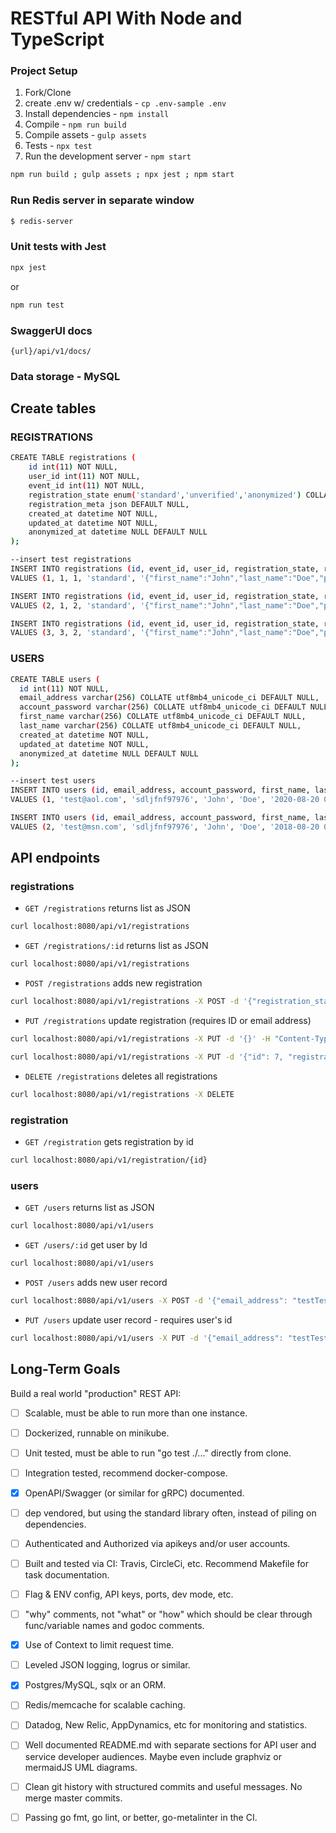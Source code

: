 # RESTful API With Node and TypeScript

### Project Setup 

1. Fork/Clone
2. create .env w/ credentials - `cp .env-sample .env`
3. Install dependencies - `npm install`
4. Compile - `npm run build`
5. Compile assets - `gulp assets`
6. Tests - `npx test`
7. Run the development server - `npm start`

```sh
npm run build ; gulp assets ; npx jest ; npm start
```

### Run Redis server in separate window 
```sh 
$ redis-server
```

### Unit tests with Jest
```sh
npx jest 
```
or 
```sh
npm run test 
```

### SwaggerUI docs 
```
{url}/api/v1/docs/
```

### Data storage - MySQL

## Create tables 

### REGISTRATIONS

```sh
CREATE TABLE registrations (
    id int(11) NOT NULL,				    	
    user_id int(11) NOT NULL,
    event_id int(11) NOT NULL,
    registration_state enum('standard','unverified','anonymized') COLLATE      utf8mb4_unicode_ci DEFAULT 'unverified',
  	registration_meta json DEFAULT NULL,
    created_at datetime NOT NULL,
	updated_at datetime NOT NULL,
  	anonymized_at datetime NULL DEFAULT NULL
);

--insert test registrations 
INSERT INTO registrations (id, event_id, user_id, registration_state, registration_meta, created_at, updated_at, anonymized_at)
VALUES (1, 1, 1, 'standard', '{"first_name":"John","last_name":"Doe","phone_number":"2065428765","email_address":"test@aol.com","contact_me":false}', '2020-08-20 00:14:14', '2020-09-01 19:15:57', NULL);

INSERT INTO registrations (id, event_id, user_id, registration_state, registration_meta, created_at, updated_at, anonymized_at)
VALUES (2, 1, 2, 'standard', '{"first_name":"John","last_name":"Doe","phone_number":"2065428765","email_address":"test@msn.com","contact_me":false}', '2020-08-20 00:14:14', '2020-09-01 19:15:57', NULL);

INSERT INTO registrations (id, event_id, user_id, registration_state, registration_meta, created_at, updated_at, anonymized_at)
VALUES (3, 3, 2, 'standard', '{"first_name":"John","last_name":"Doe","phone_number":"2065428765","email_address":"anon@gmail.com","contact_me":false}', '2020-08-20 00:14:14', '2020-09-01 19:15:57', NULL);
```

### USERS

```sh
CREATE TABLE users (
  id int(11) NOT NULL,
  email_address varchar(256) COLLATE utf8mb4_unicode_ci DEFAULT NULL,
  account_password varchar(256) COLLATE utf8mb4_unicode_ci DEFAULT NULL,
  first_name varchar(256) COLLATE utf8mb4_unicode_ci DEFAULT NULL,
  last_name varchar(256) COLLATE utf8mb4_unicode_ci DEFAULT NULL,
  created_at datetime NOT NULL,
  updated_at datetime NOT NULL,
  anonymized_at datetime NULL DEFAULT NULL
);

--insert test users 
INSERT INTO users (id, email_address, account_password, first_name, last_name, created_at, updated_at, anonymized_at)
VALUES (1, 'test@aol.com', 'sdljfnf97976', 'John', 'Doe', '2020-08-20 00:14:14', '2020-09-01 19:15:57', NULL);

INSERT INTO users (id, email_address, account_password, first_name, last_name, created_at, updated_at, anonymized_at)
VALUES (2, 'test@msn.com', 'sdljfnf97976', 'John', 'Doe', '2018-08-20 00:14:14', '2019-09-01 19:15:57', NULL);
```

## API endpoints

### registrations

* `GET /registrations` returns list as JSON
```sh
curl localhost:8080/api/v1/registrations
```

* `GET /registrations/:id` returns list as JSON
```sh
curl localhost:8080/api/v1/registrations
```

* `POST /registrations` adds new registration 
```sh
curl localhost:8080/api/v1/registrations -X POST -d '{"registration_state": "unconfirmed", "event_id": 12, "registration_meta": { "first_name": "Test", "last_name": "Testington", "phone_number": "123456789", "email_address": "testTestington@gmail.com", "contact_me": true}}' -H "Content-Type: application/json"
```

* `PUT /registrations` update registration (requires ID or email address)
```sh
curl localhost:8080/api/v1/registrations -X PUT -d '{}' -H "Content-Type: application/json"
```
```sh
curl localhost:8080/api/v1/registrations -X PUT -d '{"id": 7, "registration_state": "confirmed"}' -H "Content-Type: application/json"
```

* `DELETE /registrations` deletes all registrations
```sh
curl localhost:8080/api/v1/registrations -X DELETE
```

### registration

* `GET /registration` gets registration by id  
```sh
curl localhost:8080/api/v1/registration/{id}
```

### users

* `GET /users` returns list as JSON
```sh
curl localhost:8080/api/v1/users
```

* `GET /users/:id` get user by Id 
```sh
curl localhost:8080/api/v1/users
```

* `POST /users` adds new user record 
```sh
curl localhost:8080/api/v1/users -X POST -d '{"email_address": "testTestingtongmail.com", "first_name": "Test", "last_name": "Testington", "password": "test"}' -H "Content-Type: application/json"
```

* `PUT /users` update user record - requires user's id
```sh
curl localhost:8080/api/v1/users -X PUT -d '{"email_address": "testTestingtongmail.com", "first_name": "Test", "last_name": "Johnson", "id": 1}' -H "Content-Type: application/json"
```

## Long-Term Goals 
Build a real world "production" REST API: 

* [ ] Scalable, must be able to run more than one instance.

* [ ] Dockerized, runnable on minikube.

* [ ] Unit tested, must be able to run "go test ./..." directly from clone.

* [ ] Integration tested, recommend docker-compose.

* [x] OpenAPI/Swagger (or similar for gRPC) documented.

* [ ] dep vendored, but using the standard library often, instead of piling on dependencies.

* [ ] Authenticated and Authorized via apikeys and/or user accounts.

* [ ] Built and tested via CI: Travis, CircleCi, etc. Recommend Makefile for task documentation.

* [ ] Flag & ENV config, API keys, ports, dev mode, etc.

* [ ] "why" comments, not "what" or "how" which should be clear through func/variable names and godoc comments.

* [x] Use of Context to limit request time.

* [ ] Leveled JSON logging, logrus or similar.

* [x] Postgres/MySQL, sqlx or an ORM.

* [ ] Redis/memcache for scalable caching.

* [ ] Datadog, New Relic, AppDynamics, etc for monitoring and statistics.

* [ ] Well documented README.md with separate sections for API user and service developer audiences. Maybe even include graphviz or mermaidJS UML diagrams.

* [ ] Clean git history with structured commits and useful messages. No merge master commits.

* [ ] Passing go fmt, go lint, or better, go-metalinter in the CI.
